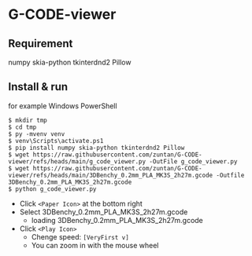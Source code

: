 # G-CODE-viewer

## Requirement

numpy skia-python tkinterdnd2 Pillow

## Install & run

for example Windows PowerShell

```
$ mkdir tmp
$ cd tmp
$ py -mvenv venv
$ venv\Scripts\activate.ps1
$ pip install numpy skia-python tkinterdnd2 Pillow
$ wget https://raw.githubusercontent.com/zuntan/G-CODE-viewer/refs/heads/main/g_code_viewer.py -OutFile g_code_viewer.py
$ wget https://raw.githubusercontent.com/zuntan/G-CODE-viewer/refs/heads/main/3DBenchy_0.2mm_PLA_MK3S_2h27m.gcode -Outfile 3DBenchy_0.2mm_PLA_MK3S_2h27m.gcode
$ python g_code_viewer.py
```

- Click `<Paper Icon>` at the bottom right
- Select 3DBenchy_0.2mm_PLA_MK3S_2h27m.gcode
  - loading  3DBenchy_0.2mm_PLA_MK3S_2h27m.gcode
- Click `<Play Icon>`
  - Chenge speed: `[VeryFirst v]`
  - You can zoom in with the mouse wheel
